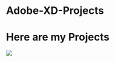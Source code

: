 # Adobe-XD-Projects
<h1> Here are my Projects </h1>
<img src = "https://www.behance.net/gallery/118959359/Personal-Portfolio-Template"/> 
